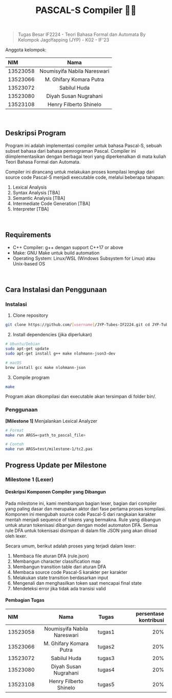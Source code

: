 <br/>
<h1 align="center">PASCAL-S Compiler 🧑‍💻 </h1>

<br/>

> Tugas Besar IF2224 - Teori Bahasa Formal dan Automata
> By Kelompok JagoYapping (JYP) - K02 - IF'23

Anggota kelompok:

| NIM | Nama |
| :--- | :---: |
| 13523058 | Noumisyifa Nabila Nareswari |
| 13523066 | M. Ghifary Komara Putra |
| 13523072 | Sabilul Huda |
| 13523080 | Diyah Susan Nugrahani |
| 13523108 | Henry Filberto Shinelo |

<br/>

## Deskripsi Program

Program ini adalah implementasi compiler untuk bahasa Pascal-S, sebuah subset bahasa dari bahasa pemrograman Pascal. Compiler ini diimplementasikan dengan berbagai teori yang diperkenalkan di mata kuliah Teori Bahasa Formal dan Automata. 

Compiler ini dirancang untuk melakukan proses kompilasi lengkap dari source code Pascal-S menjadi executable code, melalui beberapa tahapan:

1. Lexical Analysis
2. Syntax Analysis [TBA]
3. Semantic Analysis [TBA]
4. Intermediate Code Generation [TBA]
5. Interpreter [TBA]
<br/>

## Requirements
- C++ Compiler: g++ dengan support C++17 or above
- Make: GNU Make untuk build automation
- Operating System: Linux/WSL (Windows Subsystem for Linux) atau Unix-based OS
<br/>

## Cara Instalasi dan Penggunaan
### Instalasi

1. Clone repository

``` bash   
git clone https://github.com/[username]/JYP-Tubes-IF2224.git cd JYP-Tubes-IF2224
```

2. Install dependencies (jika diperlukan)

``` bash   
# Ubuntu/Debian
sudo apt-get update
sudo apt-get install g++ make nlohmann-json3-dev

# macOS
brew install gcc make nlohmann-json
```

3. Compile program

``` bash
make
```

Program akan dikompilasi dan executable akan tersimpan di folder bin/.

### Penggunaan
**[Milestone 1]** Menjalankan Lexical Analyzer
``` bash
# Format
make run ARGS=<path_to_pascal_file>

# Contoh
make run ARGS=test/milestone-1/tc2.pas
```

## Progress Update per Milestone


### Milestone 1 (Lexer)

#### Deskripsi Komponen Compiler yang Dibangun

Pada milestone ini, kami membangun bagian lexer, bagian dari compiler yang paling dasar dan merupakan aktor dari fase pertama proses kompilasi. Komponen ini mengubah source code Pascal-S dari rangkaian karakter mentah menjadi sequence of tokens yang bermakna. Rule yang dibangun untuk aturan tokenisasi dibangun dengan model automaton DFA. Semua rule DFA untuk tokenisasi disimpan di dalam file JSON yang akan diload oleh lexer.

Secara umum, berikut adalah proses yang terjadi dalam lexer:
1. Membaca file aturan DFA (rule.json)
2. Membangun character classification map
3. Membangun transition table dari aturan DFA
4. Membaca source code Pascal-S karakter per karakter
5. Melakukan state transition berdasarkan input
6. Mengenali dan menghasilkan token saat mencapai final state
7. Mendeteksi error jika tidak ada transisi valid


#### Pembagian Tugas

| NIM | Nama | Tugas | persentase kontribusi |
| :--- | :---: | :---: | ---: |
| 13523058 | Noumisyifa Nabila Nareswari | tugas1 | 20% |
| 13523066 | M. Ghifary Komara Putra | tugas2 | 20% |
| 13523072 | Sabilul Huda | tugas3 | 20% |
| 13523080 | Diyah Susan Nugrahani | tugas4 | 20% |
| 13523108 | Henry Filberto Shinelo | tugas5 | 20% |
